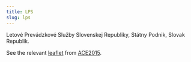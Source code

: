 ```yaml
---
title: LPS
slug: lps
---
```


Letové Prevádzkové Služby Slovenskej Republiky, Státny Podnik, Slovak Republik.

See the relevant [leaflet][leaf] from [ACE2015].

[leaf]: ../LPS_Slovak_Republic_ACE_2015.pdf "ACE 2015 Benchmarking Report Factsheet: LPS"
[ACE2015]: http://www.eurocontrol.int/publications/atm-cost-effectiveness-ace-2015-benchmarking-report-2016-2020-outlook "ACE 2015 Benchmarking Report"
